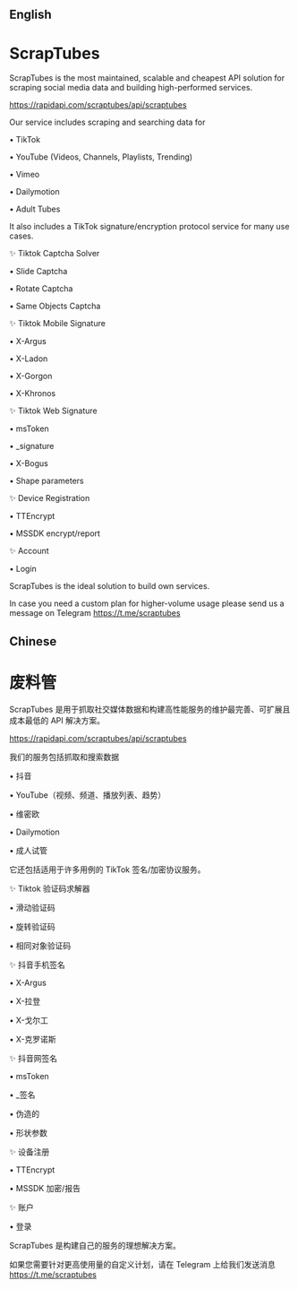## English

# ScrapTubes

ScrapTubes is the most maintained, scalable and cheapest API solution for scraping social media data and building high-performed services.

https://rapidapi.com/scraptubes/api/scraptubes

Our service includes scraping and searching data for

•	TikTok

•	YouTube (Videos, Channels, Playlists, Trending)

•	Vimeo

•	Dailymotion

•	Adult Tubes


It also includes a TikTok signature/encryption protocol service for many use cases.


✨ Tiktok Captcha Solver

•	Slide Captcha

•	Rotate Captcha

•	Same Objects Captcha


✨ Tiktok Mobile Signature

•	X-Argus

•	X-Ladon

•	X-Gorgon

•	X-Khronos


✨ Tiktok Web Signature

•	msToken

•	_signature

•	X-Bogus

•	Shape parameters


✨ Device Registration

•	TTEncrypt

•	MSSDK encrypt/report


✨ Account

•	Login

ScrapTubes is the ideal solution to build own services.

In case you need a custom plan for higher-volume usage please send us a message on Telegram https://t.me/scraptubes

## Chinese

# 废料管

ScrapTubes 是用于抓取社交媒体数据和构建高性能服务的维护最完善、可扩展且成本最低的 API 解决方案。

https://rapidapi.com/scraptubes/api/scraptubes

我们的服务包括抓取和搜索数据

• 抖音

• YouTube（视频、频道、播放列表、趋势）

• 维密欧

• Dailymotion

• 成人试管


它还包括适用于许多用例的 TikTok 签名/加密协议服务。


✨ Tiktok 验证码求解器

• 滑动验证码

• 旋转验证码

• 相同对象验证码


✨ 抖音手机签名

• X-Argus

• X-拉登

• X-戈尔工

• X-克罗诺斯


✨ 抖音网签名

• msToken

•	_签名

• 伪造的

• 形状参数


✨ 设备注册

• TTEncrypt

• MSSDK 加密/报告


✨ 账户

•	登录

ScrapTubes 是构建自己的服务的理想解决方案。

如果您需要针对更高使用量的自定义计划，请在 Telegram 上给我们发送消息 https://t.me/scraptubes
